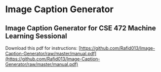 # Image Caption Generator
## Image Caption Generator for CSE 472 Machine Learning Sessional
Download this pdf for instructions: [https://github.com/Rafid013/Image-Caption-Generator/raw/master/manual.pdf](https://github.com/Rafid013/Image-Caption-Generator/raw/master/manual.pdf)
